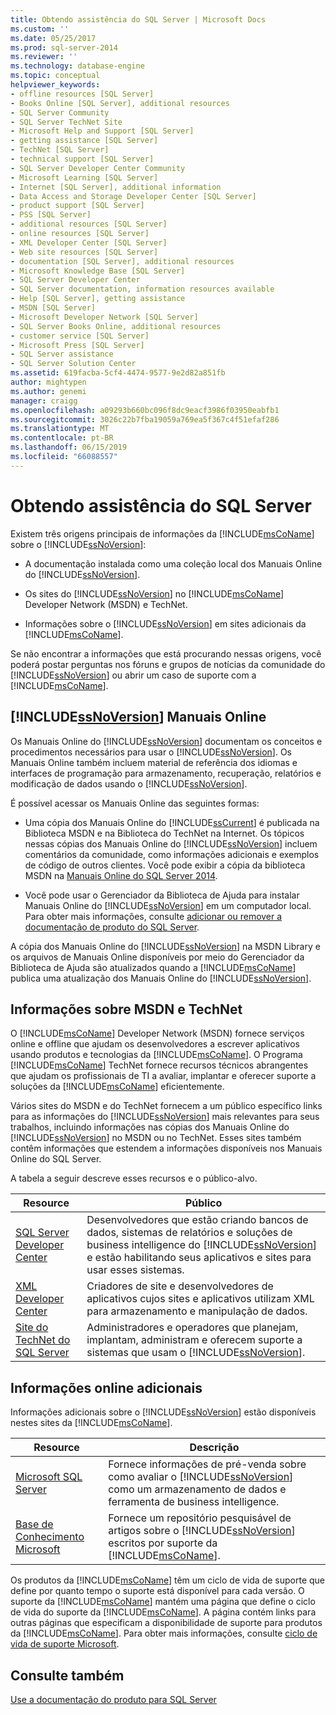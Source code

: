 ```yaml
---
title: Obtendo assistência do SQL Server | Microsoft Docs
ms.custom: ''
ms.date: 05/25/2017
ms.prod: sql-server-2014
ms.reviewer: ''
ms.technology: database-engine
ms.topic: conceptual
helpviewer_keywords:
- offline resources [SQL Server]
- Books Online [SQL Server], additional resources
- SQL Server Community
- SQL Server TechNet Site
- Microsoft Help and Support [SQL Server]
- getting assistance [SQL Server]
- TechNet [SQL Server]
- technical support [SQL Server]
- SQL Server Developer Center Community
- Microsoft Learning [SQL Server]
- Internet [SQL Server], additional information
- Data Access and Storage Developer Center [SQL Server]
- product support [SQL Server]
- PSS [SQL Server]
- additional resources [SQL Server]
- online resources [SQL Server]
- XML Developer Center [SQL Server]
- Web site resources [SQL Server]
- documentation [SQL Server], additional resources
- Microsoft Knowledge Base [SQL Server]
- SQL Server Developer Center
- SQL Server documentation, information resources available
- Help [SQL Server], getting assistance
- MSDN [SQL Server]
- Microsoft Developer Network [SQL Server]
- SQL Server Books Online, additional resources
- customer service [SQL Server]
- Microsoft Press [SQL Server]
- SQL Server assistance
- SQL Server Solution Center
ms.assetid: 619facba-5cf4-4474-9577-9e2d82a851fb
author: mightypen
ms.author: genemi
manager: craigg
ms.openlocfilehash: a09293b660bc096f8dc9eacf3986f03950eabfb1
ms.sourcegitcommit: 3026c22b7fba19059a769ea5f367c4f51efaf286
ms.translationtype: MT
ms.contentlocale: pt-BR
ms.lasthandoff: 06/15/2019
ms.locfileid: "66088557"
---
```

# <a name="getting-sql-server-assistance"></a>Obtendo assistência do SQL Server
  Existem três origens principais de informações da [!INCLUDE[msCoName](../includes/msconame-md.md)] sobre o [!INCLUDE[ssNoVersion](../includes/ssnoversion-md.md)]:  
  
-   A documentação instalada como uma coleção local dos Manuais Online do [!INCLUDE[ssNoVersion](../includes/ssnoversion-md.md)].  
  
-   Os sites do [!INCLUDE[ssNoVersion](../includes/ssnoversion-md.md)] no [!INCLUDE[msCoName](../includes/msconame-md.md)] Developer Network (MSDN) e TechNet.  
  
-   Informações sobre o [!INCLUDE[ssNoVersion](../includes/ssnoversion-md.md)] em sites adicionais da [!INCLUDE[msCoName](../includes/msconame-md.md)].  
  
 Se não encontrar a informações que está procurando nessas origens, você poderá postar perguntas nos fóruns e grupos de notícias da comunidade do [!INCLUDE[ssNoVersion](../includes/ssnoversion-md.md)] ou abrir um caso de suporte com a [!INCLUDE[msCoName](../includes/msconame-md.md)].  
  
## <a name="includessnoversionincludesssnoversion-mdmd-books-online"></a>[!INCLUDE[ssNoVersion](../includes/ssnoversion-md.md)] Manuais Online  
 Os Manuais Online do [!INCLUDE[ssNoVersion](../includes/ssnoversion-md.md)] documentam os conceitos e procedimentos necessários para usar o [!INCLUDE[ssNoVersion](../includes/ssnoversion-md.md)]. Os Manuais Online também incluem material de referência dos idiomas e interfaces de programação para armazenamento, recuperação, relatórios e modificação de dados usando o [!INCLUDE[ssNoVersion](../includes/ssnoversion-md.md)].  
  
 É possível acessar os Manuais Online das seguintes formas:  
  
-   Uma cópia dos Manuais Online do [!INCLUDE[ssCurrent](../includes/sscurrent-md.md)] é publicada na Biblioteca MSDN e na Biblioteca do TechNet na Internet. Os tópicos nessas cópias dos Manuais Online do [!INCLUDE[ssNoVersion](../includes/ssnoversion-md.md)] incluem comentários da comunidade, como informações adicionais e exemplos de código de outros clientes. Você pode exibir a cópia da biblioteca MSDN na [Manuais Online do SQL Server 2014](../2014-toc/index.md).  
  
-   Você pode usar o Gerenciador da Biblioteca de Ajuda para instalar Manuais Online do [!INCLUDE[ssNoVersion](../includes/ssnoversion-md.md)] em um computador local. Para obter mais informações, consulte [adicionar ou remover a documentação de produto do SQL Server](../2014-toc/books-online-for-sql-server-2014.md).  
  
 A cópia dos Manuais Online do [!INCLUDE[ssNoVersion](../includes/ssnoversion-md.md)] na MSDN Library e os arquivos de Manuais Online disponíveis por meio do Gerenciador da Biblioteca de Ajuda são atualizados quando a [!INCLUDE[msCoName](../includes/msconame-md.md)] publica uma atualização dos Manuais Online do [!INCLUDE[ssNoVersion](../includes/ssnoversion-md.md)].  
  
## <a name="information-on-msdn-and-technet"></a>Informações sobre MSDN e TechNet  
 O [!INCLUDE[msCoName](../includes/msconame-md.md)] Developer Network (MSDN) fornece serviços online e offline que ajudam os desenvolvedores a escrever aplicativos usando produtos e tecnologias da [!INCLUDE[msCoName](../includes/msconame-md.md)]. O Programa [!INCLUDE[msCoName](../includes/msconame-md.md)] TechNet fornece recursos técnicos abrangentes que ajudam os profissionais de TI a avaliar, implantar e oferecer suporte a soluções da [!INCLUDE[msCoName](../includes/msconame-md.md)] eficientemente.  
  
 Vários sites do MSDN e do TechNet fornecem a um público específico links para as informações do [!INCLUDE[ssNoVersion](../includes/ssnoversion-md.md)] mais relevantes para seus trabalhos, incluindo informações nas cópias dos Manuais Online do [!INCLUDE[ssNoVersion](../includes/ssnoversion-md.md)] no MSDN ou no TechNet. Esses sites também contêm informações que estendem a informações disponíveis nos Manuais Online do SQL Server.  
  
 A tabela a seguir descreve esses recursos e o público-alvo.  
  
|Resource|Público|  
|--------------|--------------|  
|[SQL Server Developer Center](https://msdn.microsoft.com/sqlserver/)|Desenvolvedores que estão criando bancos de dados, sistemas de relatórios e soluções de business intelligence do [!INCLUDE[ssNoVersion](../includes/ssnoversion-md.md)] e estão habilitando seus aplicativos e sites para usar esses sistemas.|  
|[XML Developer Center](https://go.microsoft.com/fwlink/?LinkId=42458)|Criadores de site e desenvolvedores de aplicativos cujos sites e aplicativos utilizam XML para armazenamento e manipulação de dados.|  
|[Site do TechNet do SQL Server](https://technet.microsoft.com/sqlserver/dn135309)|Administradores e operadores que planejam, implantam, administram e oferecem suporte a sistemas que usam o [!INCLUDE[ssNoVersion](../includes/ssnoversion-md.md)].|  
  
## <a name="additional-online-information"></a>Informações online adicionais  
 Informações adicionais sobre o [!INCLUDE[ssNoVersion](../includes/ssnoversion-md.md)] estão disponíveis nestes sites da [!INCLUDE[msCoName](../includes/msconame-md.md)].  
  
|Resource|Descrição|  
|--------------|-----------------|  
|[Microsoft SQL Server](https://go.microsoft.com/fwlink/?linkid=8504)|Fornece informações de pré-venda sobre como avaliar o [!INCLUDE[ssNoVersion](../includes/ssnoversion-md.md)] como um armazenamento de dados e ferramenta de business intelligence.|  
|[Base de Conhecimento Microsoft](https://go.microsoft.com/fwlink/?LinkId=42461)|Fornece um repositório pesquisável de artigos sobre o [!INCLUDE[ssNoVersion](../includes/ssnoversion-md.md)] escritos por suporte da [!INCLUDE[msCoName](../includes/msconame-md.md)].|    
  
 Os produtos da [!INCLUDE[msCoName](../includes/msconame-md.md)] têm um ciclo de vida de suporte que define por quanto tempo o suporte está disponível para cada versão. O suporte da [!INCLUDE[msCoName](../includes/msconame-md.md)] mantém uma página que define o ciclo de vida do suporte da [!INCLUDE[msCoName](../includes/msconame-md.md)]. A página contém links para outras páginas que especificam a disponibilidade de suporte para produtos da [!INCLUDE[msCoName](../includes/msconame-md.md)]. Para obter mais informações, consulte [ciclo de vida de suporte Microsoft](https://go.microsoft.com/fwlink/?LinkId=98306).  
  
## <a name="see-also"></a>Consulte também  
 [Use a documentação do produto para SQL Server](../2014-toc/books-online-for-sql-server-2014.md)  
  
  
